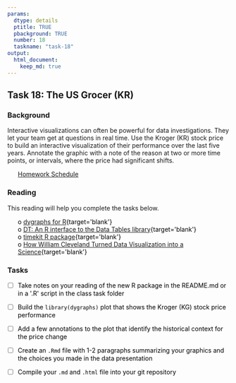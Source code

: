 ```yaml
---
params:
  dtype: details
  ptitle: TRUE
  pbackground: TRUE
  number: 18
  taskname: "task-18"
output:
  html_document:
    keep_md: true
---
```







## Task 18: The US Grocer (KR) 
### Background 

Interactive visualizations can often be powerful for data investigations.  They let your team get at questions in real time.  Use the Kroger (KR) stock price to build an interactive visualization of their performance over the last five years.  Annotate the graphic with a note of the reason at two or more time points, or intervals, where the price had significant shifts. 


 * [Homework Schedule](../homework_schedule.html)




<style>
ul {
   color: black;
   list-style-type: none;
   list-style-position: outside;

}

</style>


### Reading

This reading will help you complete the tasks below.

* o [dygraphs for R](http://rstudio.github.io/dygraphs/index.html){target='blank'}
* o [DT: An R interface to the Data Tables library](http://rstudio.github.io/DT/){target='blank'}
* o [timekit R package](https://github.com/business-science/timekit){target='blank'}
* o [How William Cleveland Turned Data Visualization into a Science](https://priceonomics.com/how-william-cleveland-turned-data-visualization/){target='blank'}


### Tasks


* [ ] Take notes on your reading of the new R package in the README.md or in a '.R' script in the class task folder
* [ ] Build the `library(dygraphs)` plot that shows the Kroger (KG) stock price performance
* [ ] Add a few annotations to the plot that identify the historical context for the price change
* [ ] Create an `.Rmd` file with 1-2 paragraphs summarizing your graphics and the choices you made in the data presentation
* [ ] Compile your `.md` and `.html` file into your git repository


